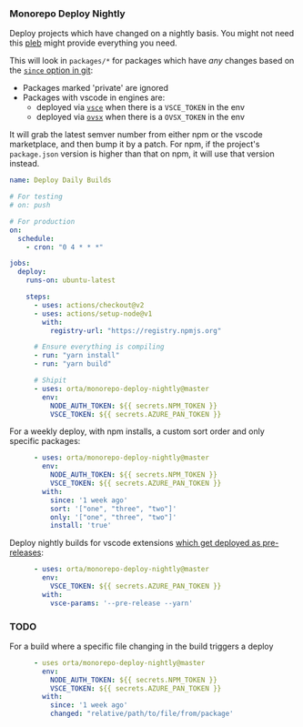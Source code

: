 ### Monorepo Deploy Nightly

Deploy projects which have changed on a nightly basis. You might not need this [pleb](https://github.com/wixplosives/pleb) might provide everything you need.

This will look in `packages/*` for packages which have _any_ changes based on the [`since` option in git](https://www.git-scm.com/docs/git-log#_commit_limiting):
 
 - Packages marked 'private' are ignored
 - Packages with vscode in engines are:
   - deployed via [`vsce`](https://code.visualstudio.com/api/working-with-extensions/publishing-extension) when there is a `VSCE_TOKEN` in the env
   - deployed via [`ovsx`](https://www.npmjs.com/package/ovsx) when there is a `OVSX_TOKEN` in the env

It will grab the latest semver number from either npm or the vscode marketplace, and then bump it by a patch. For npm, if the project's `package.json` version is higher than that on npm, it will use that version instead.

```yml
name: Deploy Daily Builds

# For testing
# on: push

# For production
on:
  schedule:
    - cron: "0 4 * * *"

jobs:
  deploy:
    runs-on: ubuntu-latest

    steps:
      - uses: actions/checkout@v2
      - uses: actions/setup-node@v1
        with:
          registry-url: "https://registry.npmjs.org"

      # Ensure everything is compiling
      - run: "yarn install"
      - run: "yarn build"

      # Shipit
      - uses: orta/monorepo-deploy-nightly@master
        env:
          NODE_AUTH_TOKEN: ${{ secrets.NPM_TOKEN }}
          VSCE_TOKEN: ${{ secrets.AZURE_PAN_TOKEN }}
```

For a weekly deploy, with npm installs, a custom sort order and only specific packages:

```yml
      - uses: orta/monorepo-deploy-nightly@master
        env:
          NODE_AUTH_TOKEN: ${{ secrets.NPM_TOKEN }}
          VSCE_TOKEN: ${{ secrets.AZURE_PAN_TOKEN }}
        with: 
          since: '1 week ago'
          sort: '["one", "three", "two"]'
          only: '["one", "three", "two"]'
          install: 'true'
```

Deploy nightly builds for vscode extensions [which get deployed as pre-releases](https://code.visualstudio.com/updates/v1_63#_pre-release-extensions):


```yml
      - uses: orta/monorepo-deploy-nightly@master
        env:
          VSCE_TOKEN: ${{ secrets.AZURE_PAN_TOKEN }}
        with: 
          vsce-params: '--pre-release --yarn'
```

### TODO

For a build where a specific file changing in the build triggers a deploy

```yml
      - uses orta/monorepo-deploy-nightly@master
        env:
          NODE_AUTH_TOKEN: ${{ secrets.NPM_TOKEN }}
          VSCE_TOKEN: ${{ secrets.AZURE_PAN_TOKEN }}
        with: 
          since: '1 week ago'
          changed: "relative/path/to/file/from/package'
```
